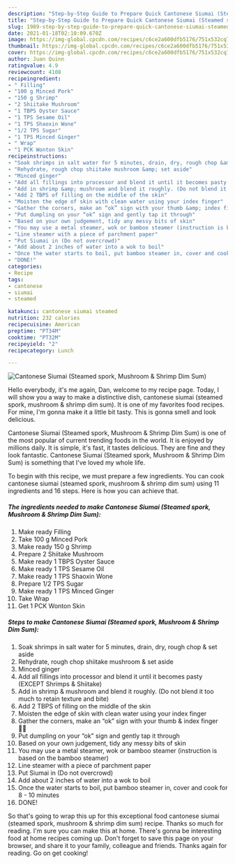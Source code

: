 ```yaml
---
description: "Step-by-Step Guide to Prepare Quick Cantonese Siumai (Steamed spork, Mushroom &amp;amp; Shrimp Dim Sum)"
title: "Step-by-Step Guide to Prepare Quick Cantonese Siumai (Steamed spork, Mushroom &amp;amp; Shrimp Dim Sum)"
slug: 1989-step-by-step-guide-to-prepare-quick-cantonese-siumai-steamed-spork-mushroom-and-amp-shrimp-dim-sum
date: 2021-01-18T02:10:09.670Z
image: https://img-global.cpcdn.com/recipes/c6ce2a600dfb5176/751x532cq70/cantonese-siumai-steamed-spork-mushroom-shrimp-dim-sum-recipe-main-photo.jpg
thumbnail: https://img-global.cpcdn.com/recipes/c6ce2a600dfb5176/751x532cq70/cantonese-siumai-steamed-spork-mushroom-shrimp-dim-sum-recipe-main-photo.jpg
cover: https://img-global.cpcdn.com/recipes/c6ce2a600dfb5176/751x532cq70/cantonese-siumai-steamed-spork-mushroom-shrimp-dim-sum-recipe-main-photo.jpg
author: Juan Quinn
ratingvalue: 4.9
reviewcount: 4108
recipeingredient:
- " Filling"
- "100 g Minced Pork"
- "150 g Shrimp"
- "2 Shiitake Mushroom"
- "1 TBPS Oyster Sauce"
- "1 TPS Sesame Oil"
- "1 TPS Shaoxin Wone"
- "1/2 TPS Sugar"
- "1 TPS Minced Ginger"
- " Wrap"
- "1 PCK Wonton Skin"
recipeinstructions:
- "Soak shrimps in salt water for 5 minutes, drain, dry, rough chop &amp; set aside"
- "Rehydrate, rough chop shiitake mushroom &amp; set aside"
- "Minced ginger"
- "Add all fillings into processor and blend it until it becomes pasty (EXCEPT Shrimps &amp; Shiitake)"
- "Add in shrimp &amp; mushroom and blend it roughly. (Do not blend it too much to retain texture and bite)"
- "Add 2 TBPS of filling on the middle of the skin"
- "Moisten the edge of skin with clean water using your index finger"
- "Gather the corners, make an “ok” sign with your thumb &amp; index finger 👌🏽"
- "Put dumpling on your “ok” sign and gently tap it through"
- "Based on your own judgement, tidy any messy bits of skin"
- "You may use a metal steamer, wok or bamboo steamer (instruction is based on the bamboo steamer)"
- "Line steamer with a piece of parchment paper"
- "Put Siumai in (Do not overcrowd)"
- "Add about 2 inches of water into a wok to boil"
- "Once the water starts to boil, put bamboo steamer in, cover and cook for 8 - 10 minutes"
- "DONE!"
categories:
- Recipe
tags:
- cantonese
- siumai
- steamed

katakunci: cantonese siumai steamed 
nutrition: 232 calories
recipecuisine: American
preptime: "PT34M"
cooktime: "PT32M"
recipeyield: "2"
recipecategory: Lunch

---
```



![Cantonese Siumai (Steamed spork, Mushroom &amp; Shrimp Dim Sum)](https://img-global.cpcdn.com/recipes/c6ce2a600dfb5176/751x532cq70/cantonese-siumai-steamed-spork-mushroom-shrimp-dim-sum-recipe-main-photo.jpg)

Hello everybody, it's me again, Dan, welcome to my recipe page. Today, I will show you a way to make a distinctive dish, cantonese siumai (steamed spork, mushroom &amp; shrimp dim sum). It is one of my favorites food recipes. For mine, I'm gonna make it a little bit tasty. This is gonna smell and look delicious.



Cantonese Siumai (Steamed spork, Mushroom &amp; Shrimp Dim Sum) is one of the most popular of current trending foods in the world. It is enjoyed by millions daily. It is simple, it's fast, it tastes delicious. They are fine and they look fantastic. Cantonese Siumai (Steamed spork, Mushroom &amp; Shrimp Dim Sum) is something that I've loved my whole life.


To begin with this recipe, we must prepare a few ingredients. You can cook cantonese siumai (steamed spork, mushroom &amp; shrimp dim sum) using 11 ingredients and 16 steps. Here is how you can achieve that.

<!--inarticleads1-->

##### The ingredients needed to make Cantonese Siumai (Steamed spork, Mushroom &amp; Shrimp Dim Sum):

1. Make ready  Filling
1. Take 100 g Minced Pork
1. Make ready 150 g Shrimp
1. Prepare 2 Shiitake Mushroom
1. Make ready 1 TBPS Oyster Sauce
1. Make ready 1 TPS Sesame Oil
1. Make ready 1 TPS Shaoxin Wone
1. Prepare 1/2 TPS Sugar
1. Make ready 1 TPS Minced Ginger
1. Take  Wrap
1. Get 1 PCK Wonton Skin




<!--inarticleads2-->

##### Steps to make Cantonese Siumai (Steamed spork, Mushroom &amp; Shrimp Dim Sum):

1. Soak shrimps in salt water for 5 minutes, drain, dry, rough chop &amp; set aside
1. Rehydrate, rough chop shiitake mushroom &amp; set aside
1. Minced ginger
1. Add all fillings into processor and blend it until it becomes pasty (EXCEPT Shrimps &amp; Shiitake)
1. Add in shrimp &amp; mushroom and blend it roughly. (Do not blend it too much to retain texture and bite)
1. Add 2 TBPS of filling on the middle of the skin
1. Moisten the edge of skin with clean water using your index finger
1. Gather the corners, make an “ok” sign with your thumb &amp; index finger 👌🏽
1. Put dumpling on your “ok” sign and gently tap it through
1. Based on your own judgement, tidy any messy bits of skin
1. You may use a metal steamer, wok or bamboo steamer (instruction is based on the bamboo steamer)
1. Line steamer with a piece of parchment paper
1. Put Siumai in (Do not overcrowd)
1. Add about 2 inches of water into a wok to boil
1. Once the water starts to boil, put bamboo steamer in, cover and cook for 8 - 10 minutes
1. DONE!




So that's going to wrap this up for this exceptional food cantonese siumai (steamed spork, mushroom &amp; shrimp dim sum) recipe. Thanks so much for reading. I'm sure you can make this at home. There's gonna be interesting food at home recipes coming up. Don't forget to save this page on your browser, and share it to your family, colleague and friends. Thanks again for reading. Go on get cooking!
